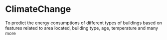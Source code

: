 # ClimateChange
To predict the energy consumptions of different types of buildings based on features related to area located, building type, age, temperature and many more
